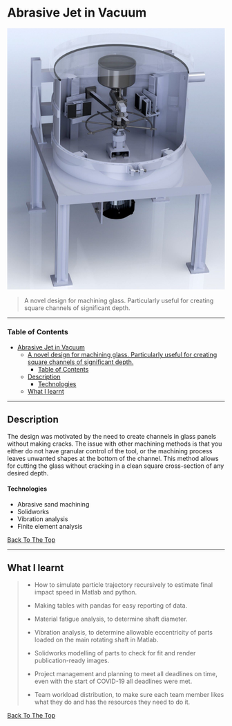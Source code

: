 # Abrasive Jet in Vacuum

![Project Image](./readme_files/JetCAD.png)

> A novel design for machining glass. Particularly useful for creating square channels of significant depth.
---

### Table of Contents

- [Abrasive Jet in Vacuum](#abrasive-jet-in-vacuum)
  - [ A novel design for machining glass. Particularly useful for creating square channels of significant depth.](#blockquotea-novel-design-for-machining-glass-particularly-useful-for-creating-square-channels-of-significant-depthblockquote)
    - [Table of Contents](#table-of-contents)
  - [Description](#description)
      - [Technologies](#technologies)
  - [What I learnt](#what-i-learnt)

---

## Description

The design was motivated by the need to create channels in glass panels without making cracks. The issue with other machining methods is that you either do not have granular control of the tool, or the machining process leaves unwanted shapes at the bottom of the channel. This method allows for cutting the glass without cracking in a clean square cross-section of any desired depth.


#### Technologies

- Abrasive sand machining 
- Solidworks
- Vibration analysis 
- Finite element analysis


[Back To The Top](#Abrasive-Jet-in-Vacuum)

---

## What I learnt

>- How to simulate particle trajectory recursively to estimate final impact speed in Matlab and python.
>
>- Making tables with pandas for easy reporting of data. 
>
>- Material fatigue analysis, to determine shaft diameter.  
>
>- Vibration analysis, to determine allowable eccentricity of parts loaded on the main rotating shaft in Matlab.
>
>- Solidworks modelling of parts to check for fit and render publication-ready images. 
>
>- Project management and planning to meet all deadlines on time, even with the start of COVID-19 all deadlines were met. 
>
>- Team workload distribution, to make sure each team member likes what they do and has the resources they need to do it. 


[Back To The Top](#Abrasive-Jet-in-Vacuum)

